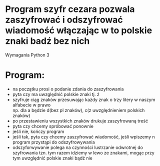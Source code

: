 # Program szyfr cezara pozwala zaszyfrować i odszyfrować wiadomość włączając w to polskie znaki badź bez nich

Wymagania Python 3

# Program:
- na początku prosi o podanie zdania do zaszyfrowania
- pyta czy ma uwzględnić polskie znaki tj. ź 
- szyfruje ciąg znaków przesuwając każdy znak o trzy litery w naszym alfabecie w prawo<br>
np. dla a będzie d(bez pl znaków), c(z uwzględnieniem polskich znaków)
- po przestawieniu wszystkich znaków drukuje zaszyfrowaną treść
- pyta czy chcemy spróbować ponownie
- jeśli nie, kończy program
- jeśli tak, pyta czy chcemy zaszyfrować wiadomość, jeśli wpiszemy n program przystąpi do odszyfrowywania
- odszyforwywanie polega na czynności lustrzanie odwrotnej do szyfrowania 
tzn. tym razem idziemy w lewo ze znakami, mogąc przy tym uwzględnić polskie znaki bądź nie
